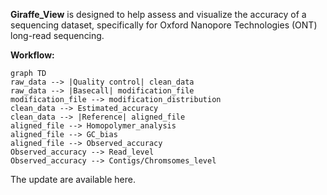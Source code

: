**Giraffe_View** is designed to help assess and visualize the accuracy of a sequencing dataset, specifically for Oxford Nanopore Technologies (ONT) long-read sequencing.



**Workflow:**

```mermaid
graph TD
raw_data --> |Quality control| clean_data
raw_data --> |Basecall| modification_file
modification_file --> modification_distribution
clean_data --> Estimated_accuracy
clean_data --> |Reference| aligned_file
aligned_file --> Homopolymer_analysis
aligned_file --> GC_bias 
aligned_file --> Observed_accuracy
Observed_accuracy --> Read_level
Observed_accuracy --> Contigs/Chromsomes_level
```

The update are available here.

